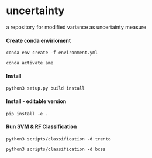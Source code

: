 # uncertainty
a repository for modified variance as uncertainty measure

#### Create conda envirioment
`conda env create -f environment.yml` 

`conda activate ame`

#### Install
`python3 setup.py build install`
#### Install - editable version
`pip install -e .`


#### Run SVM & RF Classification
`python3 scripts/classification -d trento`

`python3 scripts/classification -d bcss`



